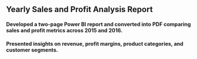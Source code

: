 ## Yearly Sales and Profit Analysis Report
#### Developed a two-page Power BI report and converted into PDF comparing sales and profit metrics across 2015 and 2016. 
#### Presented insights on revenue, profit margins, product categories, and customer segments.


